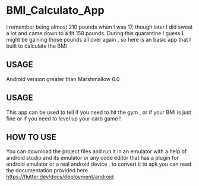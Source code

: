 # BMI_Calculato_App
I remember being almost 210 pounds when I was 17, though later I did sweat a lot and came down to a fit 158 pounds. During this quarantine I guess I might be gaining those pounds all over again , so here is an basic app that I built to calculate the BMI

## USAGE

Android version greater than Marshmallow 6.0 



## USAGE

This app can be used to tell if you need to hit the gym , or if your BMI is just fine or if you need to level up your carb game !



## HOW TO USE

You can download the project files and run it in an emulator with a help of android studio and its emulator or any code editor that has a plugin for android emulator or a real android device , to convert it to apk you can read the documentation provided here https://flutter.dev/docs/deployment/android
